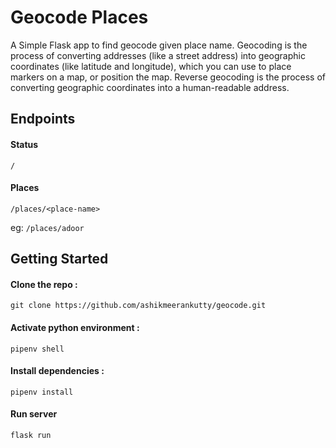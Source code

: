 # Geocode Places

A Simple Flask app to find geocode given place name. Geocoding is the process of converting addresses (like a street address) into geographic coordinates (like latitude and longitude), which you can use to place markers on a map, or position the map. Reverse geocoding is the process of converting geographic coordinates into a human-readable address.


## Endpoints

#### Status
`/`
#### Places
`/places/<place-name>`

eg: `/places/adoor`

## Getting Started

#### Clone the repo : 

`git clone https://github.com/ashikmeerankutty/geocode.git`

#### Activate python environment :

`pipenv shell`

#### Install dependencies :

`pipenv install`

#### Run server

`flask run`
